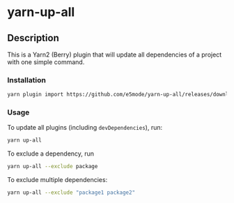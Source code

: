 # yarn-up-all

## Description

This is a Yarn2 (Berry) plugin that will update all dependencies of a project with one simple command.

### Installation

```Bash
yarn plugin import https://github.com/e5mode/yarn-up-all/releases/download/1.0.0/index.js
```

### Usage

To update all plugins (including `devDependencies`), run:

```Bash
yarn up-all
```

To exclude a dependency, run
```Bash
yarn up-all --exclude package
```

To exclude multiple dependencies:
```Bash
yarn up-all --exclude "package1 package2"
```
